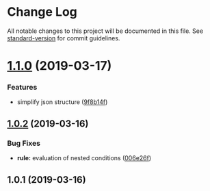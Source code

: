 # Change Log

All notable changes to this project will be documented in this file. See [standard-version](https://github.com/conventional-changelog/standard-version) for commit guidelines.

# [1.1.0](https://github.com/justinlettau/js-rules-engine/compare/v1.0.2...v1.1.0) (2019-03-17)


### Features

* simplify json structure ([9f8b14f](https://github.com/justinlettau/js-rules-engine/commit/9f8b14f))



## [1.0.2](https://github.com/justinlettau/js-rules-engine/compare/v1.0.1...v1.0.2) (2019-03-16)


### Bug Fixes

* **rule:** evaluation of nested conditions ([006e26f](https://github.com/justinlettau/js-rules-engine/commit/006e26f))



## 1.0.1 (2019-03-16)
